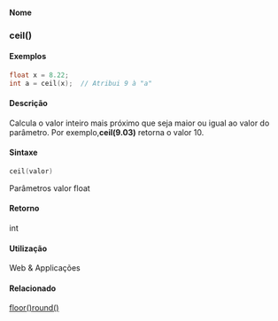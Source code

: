 
#### Nome
### ceil()

#### Exemplos

```pde
float x = 8.22;  
int a = ceil(x);  // Atribui 9 à "a"

```

#### Descrição
Calcula o valor inteiro mais próximo que seja maior ou igual ao valor do parâmetro. Por exemplo,**ceil(9.03)** retorna o valor 10.

#### Sintaxe
```pde
ceil(valor)

```
Parâmetros
valor
float

#### Retorno

	
int

#### Utilização

	
Web & Applicações

#### Relacionado
[floor()](floor_)[round()](round_)
